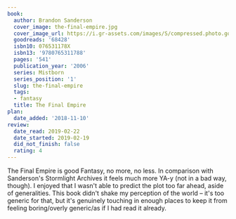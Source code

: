 ```yaml
---
book:
  author: Brandon Sanderson
  cover_image: the-final-empire.jpg
  cover_image_url: https://i.gr-assets.com/images/S/compressed.photo.goodreads.com/books/1480717416l/68428._SX98_.jpg
  goodreads: '68428'
  isbn10: 076531178X
  isbn13: '9780765311788'
  pages: '541'
  publication_year: '2006'
  series: Mistborn
  series_position: '1'
  slug: the-final-empire
  tags:
  - fantasy
  title: The Final Empire
plan:
  date_added: '2018-11-10'
review:
  date_read: 2019-02-22
  date_started: 2019-02-19
  did_not_finish: false
  rating: 4
---
```


The Final Empire is good Fantasy, no more, no less. In comparison with Sanderson's Stormlight Archives it feels much more YA-y (not in a bad way, though). I enjoyed that I wasn't able to predict the plot too far ahead, aside of generalities. This book didn't shake my perception of the world – it's too generic for that, but it's genuinely touching in enough places to keep it from feeling boring/overly generic/as if I had read it already.
